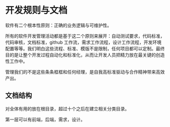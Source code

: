 # 开发规则与文档

软件有二个根本性原则：正确的业务逻辑与可维护性。

所有的软件开发管理活动都是基于这二个原则来展开：自动测试要求，代码标准，代码审核，文档标准，github 工作流，需求工作流程，设计工作流程，开发环境配置等等。我们明白这些流程、标准、模版不是限制，任何项目都可以定制。最终目的是让整个开发过程自动化和标准化，从而让开发人员把精力放在最关键的创造性工作中。

管理我们的不是这些条条框框和任何经理，是自我高标准驱动与合作精神带来高效产出。

## 文档结构

对全体有用的放在根目录，超过十个之后在建立相关分类目录。

第一层可以有前端，后端，需求，设计。
